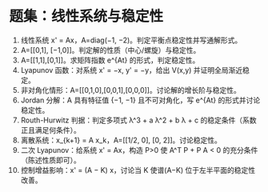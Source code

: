 # 题集：线性系统与稳定性

1) 线性系统 x' = Ax，A=diag(−1, −2)。判定平衡点稳定性并写通解形式。
2) A=[[0,1], [−1,0]]。判定解的性质（中心/螺旋）与稳定性。
3) A=[[1,1],[0,1]]。求矩阵指数 e^{At} 的形式，判定稳定性。
4) Lyapunov 函数：对系统 x' = −x, y' = −y，给出 V(x,y) 并证明全局渐近稳定。
5) 非对角化情形：A=[[0,1,0],[0,0,1],[0,0,0]]。讨论解的增长阶与稳定性。
6) Jordan 分解：A 具有特征值 {−1, −1} 且不可对角化，写 e^{At} 的形式并讨论稳定性。
7) Routh-Hurwitz 判据：判定多项式 λ^3 + a λ^2 + b λ + c 的稳定条件（系数正且满足何条件）。
8) 离散系统：x_{k+1} = A x_k，A=[[1/2, 0], [0, 2]]。讨论稳定性。
9) 二次 Lyapunov：给系统 x' = Ax，构造 P>0 使 A^T P + P A < 0 的充分条件（陈述性质即可）。
10) 控制增益影响：x' = (A − K) x，讨论当 K 使谱(A−K) 位于左半平面的稳定性改善。
